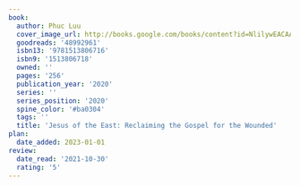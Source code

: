 ```yaml
---
book:
  author: Phuc Luu
  cover_image_url: http://books.google.com/books/content?id=NlilywEACAAJ&printsec=frontcover&img=1&zoom=1&source=gbs_api
  goodreads: '48992961'
  isbn13: '9781513806716'
  isbn9: '1513806718'
  owned: ''
  pages: '256'
  publication_year: '2020'
  series: ''
  series_position: '2020'
  spine_color: '#ba0304'
  tags: ''
  title: 'Jesus of the East: Reclaiming the Gospel for the Wounded'
plan:
  date_added: 2023-01-01
review:
  date_read: '2021-10-30'
  rating: '5'
---
```

